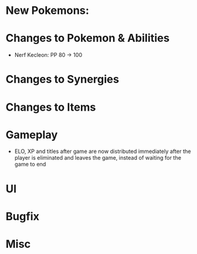 # New Pokemons:

# Changes to Pokemon & Abilities

- Nerf Kecleon: PP 80 → 100

# Changes to Synergies

# Changes to Items

# Gameplay

- ELO, XP and titles after game are now distributed immediately after the player is eliminated and leaves the game, instead of waiting for the game to end

# UI

# Bugfix

# Misc

